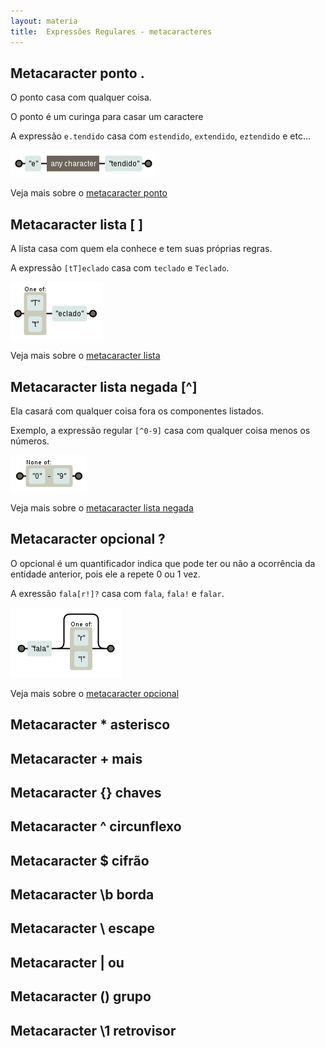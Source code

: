 ```yaml
---
layout: materia
title:  Expressões Regulares - metacaracteres
---
```


Metacaracter ponto .
---

O ponto casa com qualquer coisa.

O ponto é um curinga para casar um caractere

A expressão `e.tendido` casa com `estendido`, `extendido`, `eztendido` e etc...

![Figura ilustrando o metacaracter ponto](../metacaracter-ponto/regex-entendido.png "Expresão regular: metacaracter ponto")

Veja mais sobre o [metacaracter ponto](../metacaracter-ponto/)



Metacaracter lista [ ]
---

A lista casa com quem ela conhece e tem suas próprias regras.

A expressão `[tT]eclado` casa com `teclado` e `Teclado`.

![Figura ilustrando o metacaracter lista](../metacaracter-lista/regex-teclado.png "Expresão regular: metacaracter lista")

Veja mais sobre o [metacaracter lista](../metacaracter-lista/)



Metacaracter lista negada [^]
---

Ela casará com qualquer coisa fora os componentes listados.

Exemplo, a expressão regular `[^0-9]` casa com qualquer coisa menos os números.

![Figura ilustrando o metacaracter lista](../metacaracter-lista-negada/regex-neg0-9.png "Expresão regular: metacaracter lista")

Veja mais sobre o [metacaracter lista negada](../metacaracter-lista-negada/)


Metacaracter opcional ?
---

O opcional é um quantificador indica que pode ter ou não a ocorrência da entidade anterior, pois ele a repete 0 ou 1 vez.

A exressão `fala[r!]?` casa com `fala`, `fala!` e `falar`.

![Figura ilustrando o metacaracter opcional](../metacaracter-opcional/regex-fala.png "Expresão regular: metacaracter opcional")

Veja mais sobre o [metacaracter opcional](../metacaracter-opcional/)





Metacaracter *	asterisco
---



Metacaracter +	mais
---



Metacaracter {}	chaves
---



Metacaracter ^	circunflexo
---


Metacaracter $	cifrão
---



Metacaracter \b	borda
---




Metacaracter \	escape
---



Metacaracter |	ou
---



Metacaracter ()	grupo
---



Metacaracter \1	retrovisor
---

